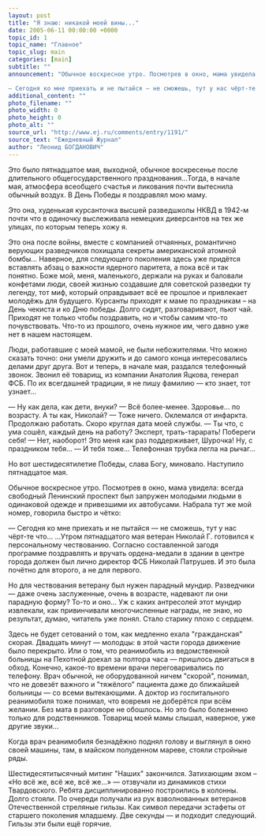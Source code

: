 ```yaml
---
layout: post
title: "Я знаю: никакой моей вины..."
date: 2005-06-11 00:00:00 +0000
topic_id: 1
topic_name: "Главное"
topic_slug: main
categories: [main]
subtitle: ""
announcement: "Обычное воскресное утро. Посмотрев в окно, мама увидела: всегда свободный Ленинский проспект был запружен молодыми людьми в одинаковой одежде и привезшими их автобусами. Набрала тут же мой номер, говорила быстро и чётко:

— Сегодня ко мне приехать и не пытайся — не сможешь, тут у нас чёрт-те что..."
additional_content: ""
photo_filename: ""
photo_width: 0
photo_height: 0
photo_alt: ""
source_url: "http://www.ej.ru/comments/entry/1191/"
source_text: "Ежедневный Журнал"
author: "Леонид БОГДАНОВИЧ"
---
```

Это было пятнадцатое мая, выходной, обычное воскресенье после длительного общегосударственного празднования...Тогда, в начале мая, атмосфера всеобщего счастья и ликования почти вытеснила обычный воздух. В День Победы я поздравлял мою маму.

Это она, худенькая курсанточка высшей разведшколы НКВД в 1942-м почти что в одиночку выслеживала немецких диверсантов на тех же улицах, по которым теперь хожу я.

Это она после войны, вместе с компанией отчаянных, романтично верующих разведчиков похищала секреты американской атомной бомбы... Наверное, для следующего поколения здесь уже придётся вставлять абзац о важности ядерного паритета, а пока всё и так понятно. Боже мой, меня, маленького, держали на руках и баловали конфетами люди, своей жизнью создавшие для советской разведки ту легенду, тот миф, который оправдывает всё ее прошлое и привлекает молодёжь для будущего. Курсанты приходят к маме по праздникам – на День чекиста и ко Дню победы. Долго сидят, разговаривают, пьют чай. Приходят не только чтобы поздравить, но и чтобы самим что-то почувствовать. Что-то из прошлого, очень нужное им, чего давно уже нет в нашем настоящем.

Люди, работавшие с моей мамой, не были небожителями. Что можно сказать точно: они умели дружить и до самого конца интересовались делами друг друга. Вот и теперь, в начале мая, раздался телефонный звонок. Звонил её товарищ, из компании Анатолия Яцкова, генерал ФСБ. По их всегдашней традиции, я не пишу фамилию — кто знает, тот узнает…

— Ну как дела, как дети, внуки?
— Всё более-менее. Здоровье... по возрасту. А ты как, Николай?
— Тоже ничего. Оклемался от инфаркта. Продолжаю работать. Скоро круглая дата моей службы.
— Ты что, с ума сошёл, каждый день на работу? Эксперт, трать-тарарать! Побереги себя!
— Нет, наоборот! Это меня как раз поддерживает, Шурочка! Ну, с праздником тебя...
— И тебя тоже...
Телефонная трубка легла на рычаг...

Но вот шестидесятилетие Победы, слава Богу, миновало.
Наступило пятнадцатое мая.

Обычное воскресное утро. Посмотрев в окно, мама увидела: всегда свободный Ленинский проспект был запружен молодыми людьми в одинаковой одежде и привезшими их автобусами. Набрала тут же мой номер, говорила быстро и чётко:

— Сегодня ко мне приехать и не пытайся — не сможешь, тут у нас чёрт-те что...
...Утром пятнадцатого мая ветеран Николай Г. готовился к персональному чествованию. Согласно составленной загодя программе поздравлять и вручать ордена-медали в здании в центре города должен был лично директор ФСБ Николай Патрушев. И это была почётно для второго, а не для первого.

Но для чествования ветерану был нужен парадный мундир. Разведчики — даже очень заслуженные, очень в возрасте, надевают ли они парадную форму? То-то и оно... Уж с каких антресолей этот мундир извлекали, как привинчивали многочисленные награды, не знаю, но результат, думаю, читатель уже понял. Стало старику плохо с сердцем.

Здесь не будет сетований о том, как медленно ехала "гражданская" скорая. Двадцать минут — молодцы: в этой части города движение было перекрыто. Или о том, что реанимобиль из ведомственной больницы на Пехотной доехал за полтора часа — пришлось двигаться в обход. Конечно, какое-то времени врачи переговаривались по телефону. Врач обычной, не оборудованной ничем "скорой", понимал, что не довезёт важного и "тяжёлого" пациента даже до ближайшей больницы — со всеми вытекающими. А доктор из госпитального реанимобиля тоже понимал, что вовремя не доберётся при всём желании. Без мата в разговоре не обошлось. Но это было болезненно только для родственников. Товарищ моей мамы слышал, наверное, уже другие звуки...

Когда врач реанимобиля безнадёжно поднял голову и выглянул в окно своей машины, там, в майском полуденном мареве, стояли стройные ряды.

Шестидесятитысячный митинг "Наших" закончился.
Затихающим эхом – «Но всё же, всё же, всё же…» — отзвучали из динамиков стихи Твардовского.
Ребята дисциплинированно построились в колонны.
Долго стояли.
По очереди получали из рук взволнованных ветеранов Отечественной стреляные гильзы.
Как символ передачи эстафеты от старшего поколения младшему.
Две секунды — и подходит следующий.
Гильзы эти были ещё горячие.
